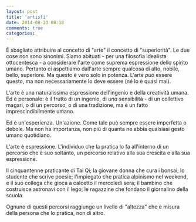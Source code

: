 ```yaml
---
layout: post
title: 'artisti'
date: 2014-08-23 08:18
comments: true
categories: 
---
```

È sbagliato attribuire al concetto di "arte" il concetto di "superiorità". Le due cose non sono sinonimi. Siamo abituati - per una filosofia idealista ottocentesca - a considerare l'arte come suprema espressione dello spirito umano. Pertanto ci aspettiamo dall'arte sempre qualcosa di alto, nobile, bello, superiore. Ma questo è vero solo in potenza. L'arte *può* essere questo, ma non necessariamente lo deve essere (né lo è quasi mai).

L'arte è una naturalissima espressione dell'ingenio e della creatività umana. Ed è personale: è il frutto di *un* ingenio, di *una* sensibilità - di un collettivo magari, o di un percorso, o di una tradizione, ma è un fatto imprescindibilmente umano.

Ed è un'esperienza. Un'azione. Come tale può sempre essere imperfetta o debole. Ma non ha importanza, non più di quanta ne abbia qualsiasi gesto umano quotidiano.

L'arte è espressione. L'individuo che la pratica lo fa all'interno di un percorso che è suo soltanto, un percorso relativo alla sua crescita e alla sua espressione.

Il cinquantenne praticante di Tai Qi; la giovane donna che cura i bonsai; lo studente che scrive poesie; l'impiegato che pratica alpinismo nel weekend, e il suo collega che gioca a calcetto il mercoledì sera; il bambino che costruisce astronavi con il lego; le ragazzine che fondano il giornalino della scuola.

Ognuno di questi percorsi raggiunge un livello di "altezza" che è misura della persona che lo pratica, non di altro. 